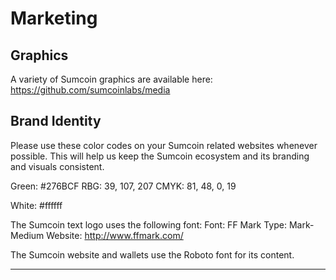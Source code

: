 # Marketing

## Graphics

A variety of Sumcoin graphics are available here: https://github.com/sumcoinlabs/media

## Brand Identity

Please use these color codes on your Sumcoin related websites whenever possible. This will help us keep the Sumcoin ecosystem and its branding and visuals consistent.

Green:
#276BCF
RBG: 39, 107, 207
CMYK: 81, 48, 0, 19

White: #ffffff

The Sumcoin text logo uses the following font:
Font: FF Mark
Type: Mark-Medium
Website: http://www.ffmark.com/

The Sumcoin website and wallets use the Roboto font for its content.

---
